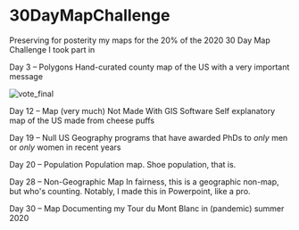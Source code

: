 # 30DayMapChallenge

Preserving for posterity my maps for the 20% of the 2020 30 Day Map Challenge I took part in

Day 3 – Polygons
Hand-curated county map of the US with a very important message

![vote_final](https://user-images.githubusercontent.com/44196769/100946058-8b4f3d00-34d0-11eb-8433-dd45cdf0b77a.png)

Day 12 – Map (very much) Not Made With GIS Software
Self explanatory map of the US made from cheese puffs

Day 19 – Null
US Geography programs that have awarded PhDs to *only* men or *only* women in recent years

Day 20 – Population
Population map. Shoe population, that is.

Day 28 – Non-Geographic Map
In fairness, this is a geographic non-map, but who's counting. Notably, I made this in Powerpoint, like a pro.

Day 30 – Map
Documenting my Tour du Mont Blanc in (pandemic) summer 2020
